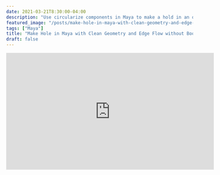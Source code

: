```yaml
---
date: 2021-03-21T8:30:00-04:00
description: "Use circularize components in Maya to make a hold in an object"
featured_image: "/posts/make-hole-in-maya-with-clean-geometry-and-edge-flow-without-ooleans-using-circularize-omponents/maya-make-hole-in-cube-with-circularize-components.jpg"
tags: ["Maya"]
title: "Make Hole in Maya with Clean Geometry and Edge Flow without Booleans using Circularize Components"
draft: false
---
```


<div class="iframe-16-9-container">
<iframe class="youTubeIframe" width="560" height="315" src="https://www.youtube.com/embed/EIKiJUmUH7A?rel=0" title="YouTube video player" frameborder="0" allow="accelerometer; autoplay; clipboard-write; encrypted-media; gyroscope; picture-in-picture; web-share" allowfullscreen></iframe>
</div>
